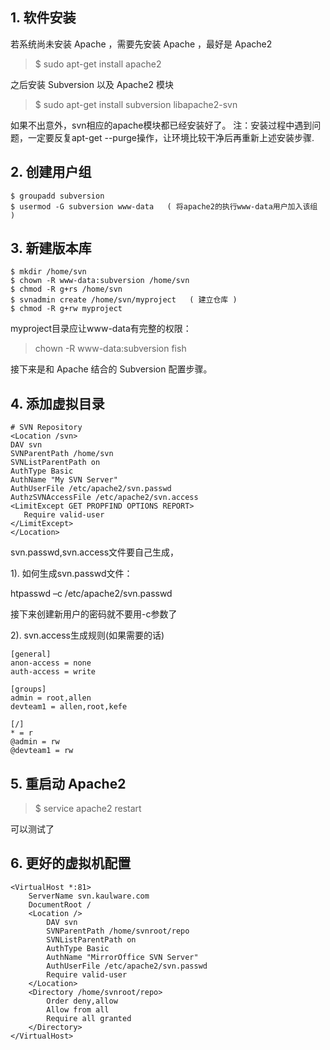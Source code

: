 ## 1. 软件安装

若系统尚未安装 Apache ，需要先安装 Apache ，最好是 Apache2

> $ sudo apt-get install apache2

之后安装 Subversion 以及 Apache2 模块

> $ sudo apt-get install subversion libapache2-svn

如果不出意外，svn相应的apache模块都已经安装好了。 注：安装过程中遇到问题，一定要反复apt-get --purge操作，让环境比较干净后再重新上述安装步骤.

## 2. 创建用户组

```
$ groupadd subversion
$ usermod -G subversion www-data   ( 将apache2的执行www-data用户加入该组 )
```

## 3. 新建版本库

```
$ mkdir /home/svn
$ chown -R www-data:subversion /home/svn
$ chmod -R g+rs /home/svn
$ svnadmin create /home/svn/myproject   ( 建立仓库 )
$ chmod -R g+rw myproject
```

myproject目录应让www-data有完整的权限：

> chown -R www-data:subversion fish

接下来是和 Apache 结合的 Subversion 配置步骤。

## 4. 添加虚拟目录

```
# SVN Repository
<Location /svn>
DAV svn
SVNParentPath /home/svn
SVNListParentPath on 
AuthType Basic
AuthName "My SVN Server"
AuthUserFile /etc/apache2/svn.passwd
AuthzSVNAccessFile /etc/apache2/svn.access
<LimitExcept GET PROPFIND OPTIONS REPORT>
   Require valid-user
</LimitExcept>
</Location>
```

svn.passwd,svn.access文件要自己生成，

1). 如何生成svn.passwd文件：

htpasswd –c /etc/apache2/svn.passwd <your username>

接下来创建新用户的密码就不要用-c参数了

2). svn.access生成规则(如果需要的话)

```
[general]
anon-access = none
auth-access = write

[groups]
admin = root,allen
devteam1 = allen,root,kefe

[/]
* = r
@admin = rw
@devteam1 = rw
```

## 5. 重启动 Apache2

> $ service apache2 restart

可以测试了

## 6. 更好的虚拟机配置

```
<VirtualHost *:81>
    ServerName svn.kaulware.com
    DocumentRoot /
    <Location />
        DAV svn
        SVNParentPath /home/svnroot/repo
        SVNListParentPath on
        AuthType Basic
        AuthName "MirrorOffice SVN Server"
        AuthUserFile /etc/apache2/svn.passwd
        Require valid-user
    </Location>
    <Directory /home/svnroot/repo>
        Order deny,allow
        Allow from all
        Require all granted
    </Directory>
</VirtualHost>
```